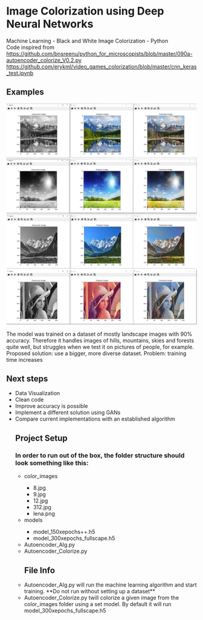 # Image Colorization using Deep Neural Networks
Machine Learning - Black and White Image Colorization - Python  
Code inspired from  
https://github.com/bnsreenu/python_for_microscopists/blob/master/090a-autoencoder_colorize_V0.2.py  
https://github.com/erykml/video_games_colorization/blob/master/cnn_keras_test.ipynb  

## Examples

![image not found](https://github.com/LightlySaltedJam/ImageColorization/blob/main/Examples/Example1.PNG)
![image not found](https://github.com/LightlySaltedJam/ImageColorization/blob/main/Examples/Example2.PNG)
![image not found](https://github.com/LightlySaltedJam/ImageColorization/blob/main/Examples/Example4.PNG)
![image not found](https://github.com/LightlySaltedJam/ImageColorization/blob/main/Examples/Example3.PNG)

The model was trained on a dataset of mostly landscape images with 90% accuracy. Therefore it handles images of hills, mountains, skies and forests quite well, but struggles when we test it on pictures of people, for example.  
Proposed solution: use a bigger, more diverse dataset. Problem: training time increases

## Next steps

<ul>
  <li>Data Visualization</li>
  <li>Clean code</li>
  <li>Improve accuracy is possible</li>
  <li>Implement a different solution using GANs</li>
  <li>Compare current implementations with an established algorithm</li>

## Project Setup 
### In order to run out of the box, the folder structure should look something like this:
<ul>
  <li>color_images</li>
  <ul>
    <li>8.jpg</li>
    <li>9.jpg</li>
    <li>12.jpg</li>
    <li>312.jpg</li>
    <li>lena.png</li>
  </ul>
  <li>models</li>
  <ul>
    <li>model_150xepochs++.h5</li>
    <li>model_300xepochs_fullscape.h5</li>
  </ul>
<li>Autoencoder_Alg.py</li>
<li>Autoencoder_Colorize.py</li>


## File Info

<li>Autoencoder_Alg.py will run the machine learning algorithm and start training. **Do not run without setting up a dataset** </li>
<li>Autoencoder_Colorize.py twill colorize a given image from the color_images folder using a set model. By default it will run model_300xepochs_fullscape.h5</li>


